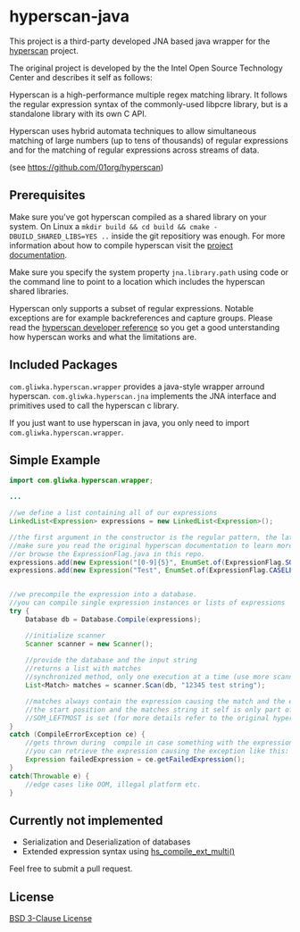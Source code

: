 # hyperscan-java
This project is a third-party developed JNA based java wrapper for the [hyperscan](https://github.com/01org/hyperscan) project.

The original project is developed by the the Intel Open Source Technology Center and describes it self as follows:

Hyperscan is a high-performance multiple regex matching library. It follows the regular expression syntax of the commonly-used libpcre library, but is a standalone library with its own C API.

Hyperscan uses hybrid automata techniques to allow simultaneous matching of large numbers (up to tens of thousands) of regular expressions and for the matching of regular expressions across streams of data.

(see https://github.com/01org/hyperscan)

## Prerequisites
Make sure you've got hyperscan compiled as a shared library on your system. On Linux a ```mkdir build && cd build && cmake -DBUILD_SHARED_LIBS=YES ..``` inside the git repositiory was enough. For more information about how to compile hyperscan visit the [project documentation](https://01org.github.io/hyperscan/dev-reference/).

Make sure you specify the system property ```jna.library.path``` using code or the command line to point to a location which includes the hyperscan shared libraries.

Hyperscan only supports a subset of regular expressions. Notable exceptions are for example backreferences and capture groups. Please read the [hyperscan developer reference](https://01org.github.io/hyperscan/dev-reference/) so you get a good unterstanding how hyperscan works and what the limitations are.

## Included Packages
```com.gliwka.hyperscan.wrapper``` provides a java-style wrapper arround hyperscan.
```com.gliwka.hyperscan.jna``` implements the JNA interface and primitives used to call the hyperscan c library.

If you just want to use hyperscan in java, you only need to import ```com.gliwka.hyperscan.wrapper```.

## Simple Example
```java
import com.gliwka.hyperscan.wrapper;

...

//we define a list containing all of our expressions
LinkedList<Expression> expressions = new LinkedList<Expression>();

//the first argument in the constructor is the regular pattern, the latter one is a expression flag
//make sure you read the original hyperscan documentation to learn more about flags
//or browse the ExpressionFlag.java in this repo.
expressions.add(new Expression("[0-9]{5}", EnumSet.of(ExpressionFlag.SOM_LEFTMOST)));
expressions.add(new Expression("Test", EnumSet.of(ExpressionFlag.CASELESS)));


//we precompile the expression into a database.
//you can compile single expression instances or lists of expressions
try {
    Database db = Database.Compile(expressions);

    //initialize scanner
    Scanner scanner = new Scanner();
    
    //provide the database and the input string
    //returns a list with matches
    //synchronized method, only one execution at a time (use more scanner instances for multithreading)
    List<Match> matches = scanner.Scan(db, "12345 test string");

    //matches always contain the expression causing the match and the end position of the match
    //the start position and the matches string it self is only part of a matach if the
    //SOM_LEFTMOST is set (for more details refer to the original hyperscan documentation)
}
catch (CompileErrorException ce) {
    //gets thrown during  compile in case something with the expression is wrong
    //you can retrieve the expression causing the exception like this:
    Expression failedExpression = ce.getFailedExpression();
}
catch(Throwable e) {
    //edge cases like OOM, illegal platform etc.
}
```

## Currently not implemented
 * Serialization and Deserialization of databases
 * Extended expression syntax using [hs_compile_ext_multi()](http://01org.github.io/hyperscan/dev-reference/api_files.html#project0hs__compile_8h_1aacc508bea3042f1faba32c3818bfc2a3)

 Feel free to submit a pull request.

 ## License
 [BSD 3-Clause License](LICENSE)